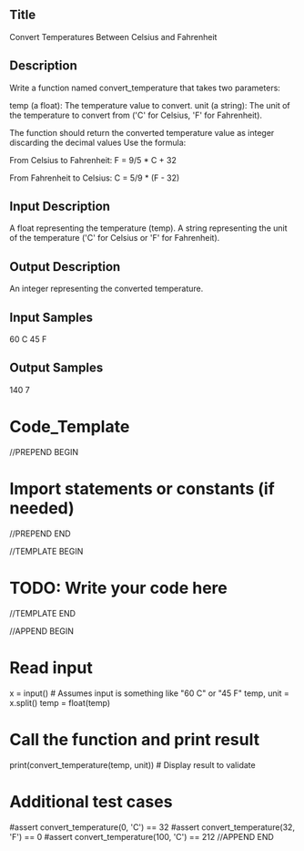 ## Title
Convert Temperatures Between Celsius and Fahrenheit

## Description
Write a function named convert_temperature that takes two parameters:

temp (a float): The temperature value to convert.
unit (a string): The unit of the temperature to convert from ('C' for Celsius, 'F' for Fahrenheit).

The function should return the converted temperature value as integer discarding the decimal values
Use the formula:

From Celsius to Fahrenheit: F = 9/5 * C + 32

From Fahrenheit to Celsius: C = 5/9 * (F - 32)

## Input Description
A float representing the temperature (temp).
A string representing the unit of the temperature ('C' for Celsius or 'F' for Fahrenheit).

## Output Description
An integer representing the converted temperature.

## Input Samples
60 C
45 F

## Output Samples
140
7


# Code_Template

//PREPEND BEGIN
# Import statements or constants (if needed)
//PREPEND END

//TEMPLATE BEGIN

# TODO: Write your code here

//TEMPLATE END


//APPEND BEGIN
# Read input
x = input()  # Assumes input is something like "60 C" or "45 F"
temp, unit = x.split()
temp = float(temp)

# Call the function and print result
print(convert_temperature(temp, unit))  # Display result to validate

# Additional test cases
#assert convert_temperature(0, 'C') == 32
#assert convert_temperature(32, 'F') == 0
#assert convert_temperature(100, 'C') == 212
//APPEND END
